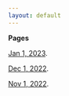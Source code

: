 ```yaml
---
layout: default
---
```


**Pages**

[Jan 1, 2023](./another-page.html).

[Dec 1, 2022](./another-page1.html).

[Nov 1, 2022](./another-page2.html).

